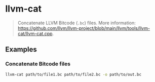 # llvm-cat

> Concatenate LLVM Bitcode (`.bc`) files. More information: <https://github.com/llvm/llvm-project/blob/main/llvm/tools/llvm-cat/llvm-cat.cpp>.

## Examples

### Concatenate Bitcode files

```bash
llvm-cat path/to/file1.bc path/to/file2.bc -o path/to/out.bc
```
